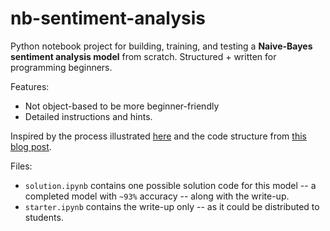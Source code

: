 # nb-sentiment-analysis

Python notebook project for building, training, and testing a **Naive-Bayes sentiment analysis model** from scratch. Structured + written for programming beginners.

Features:
- Not object-based to be more beginner-friendly
- Detailed instructions and hints.

Inspired by the process illustrated [here](https://web.stanford.edu/~jurafsky/slp3/4.pdf) and the code structure from [this blog post](https://levelup.gitconnected.com/movie-review-sentiment-analysis-with-naive-bayes-machine-learning-from-scratch-part-v-7bb869391bab?gi=7630074b4e3c). 

Files:
- `solution.ipynb` contains one possible solution code for this model -- a completed model with `~93%` accuracy -- along with the write-up. 
- `starter.ipynb` contains the write-up only -- as it could be distributed to students.
